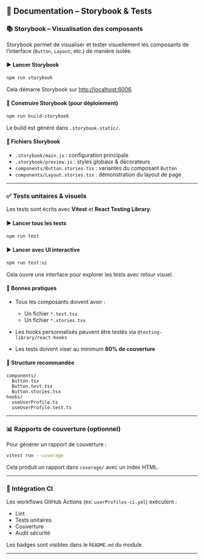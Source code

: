 ## 🧪 Documentation – Storybook & Tests

### 📚 Storybook – Visualisation des composants

Storybook permet de visualiser et tester visuellement les composants de l’interface (`Button`, `Layout`, etc.) de manière isolée.

#### ▶️ Lancer Storybook

```bash
npm run storybook
```

Cela démarre Storybook sur [http://localhost:6006](http://localhost:6006).

#### 🔨 Construire Storybook (pour déploiement)

```bash
npm run build-storybook
```

Le build est généré dans `.storybook-static/`.

#### 📁 Fichiers Storybook

* `.storybook/main.js` : configuration principale
* `.storybook/preview.js` : styles globaux & décorateurs
* `components/Button.stories.tsx` : variantes du composant `Button`
* `components/Layout.stories.tsx` : démonstration du layout de page

---

### ✅ Tests unitaires & visuels

Les tests sont écrits avec **Vitest** et **React Testing Library**.

#### ▶️ Lancer tous les tests

```bash
npm run test
```

#### ▶️ Lancer avec UI interactive

```bash
npm run test:ui
```

Cela ouvre une interface pour explorer les tests avec retour visuel.

#### 🧪 Bonnes pratiques

* Tous les composants doivent avoir :

  * Un fichier `*.test.tsx`
  * Un fichier `*.stories.tsx`
* Les hooks personnalisés peuvent être testés via `@testing-library/react-hooks`
* Les tests doivent viser au minimum **80% de couverture**

#### 📁 Structure recommandée

```
components/
  Button.tsx
  Button.test.tsx
  Button.stories.tsx
hooks/
  useUserProfile.ts
  useUserProfile.test.ts
```

---

### 📊 Rapports de couverture (optionnel)

Pour générer un rapport de couverture :

```bash
vitest run --coverage
```

Cela produit un rapport dans `coverage/` avec un index HTML.

---

### 🔗 Intégration CI

Les workflows GitHub Actions (ex: `userProfiles-ci.yml`) exécutent :

* Lint
* Tests unitaires
* Couverture
* Audit sécurité

Les badges sont visibles dans le `README.md` du module.

---
